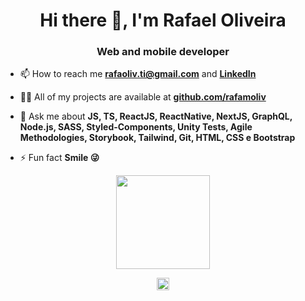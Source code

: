 <h1 align="center">Hi there 👋, I'm Rafael Oliveira</h1>
<h3 align="center">
Web and mobile developer</h3>

- 📫 How to reach me **rafaoliv.ti@gmail.com** and [**LinkedIn**](https://www.linkedin.com/in/rafamoliv/)

- 👨‍💻 All of my projects are available at [**github.com/rafamoliv**](https://github.com/rafamoliv)

- 💬 Ask me about **JS, TS, ReactJS, ReactNative, NextJS, GraphQL, Node.js, SASS, Styled-Components, Unity Tests, Agile Methodologies, Storybook, Tailwind, Git, HTML, CSS e Bootstrap**

- ⚡ Fun fact **Smile 😜**

<!-- <p align="center"><img src="https://github-readme-stats.vercel.app/api?username=rafamoliv&show_icons=true" alt="rafamoliv" /> </p> -->
<p align="center"> <img height="150em" src="https://github-readme-stats.vercel.app/api/top-langs/?username=rafamoliv&layout=compact&hide=php" /> </p>


<p align="center">
<a href="https://linkedin.com/in/rafamoliv" target="blank"><img align="center" src="https://cdn.jsdelivr.net/npm/simple-icons@3.0.1/icons/linkedin.svg" alt="rafamoliv" height="20" width="20" /></a>
</p>
